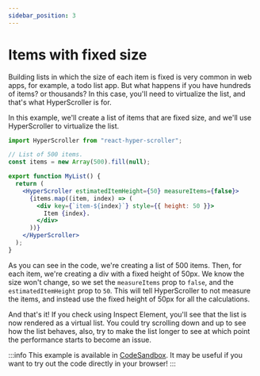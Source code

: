 ```yaml
---
sidebar_position: 3
---
```


# Items with fixed size

Building lists in which the size of each item is fixed is very common in web apps, for example, a todo list app. But what happens if you have hundreds of items? or thousands? In this case, you'll need to virtualize the list, and that's what HyperScroller is for.

In this example, we'll create a list of items that are fixed size, and we'll use HyperScroller to virtualize the list.

```jsx {8}
import HyperScroller from "react-hyper-scroller";

// List of 500 items.
const items = new Array(500).fill(null);

export function MyList() {
  return (
    <HyperScroller estimatedItemHeight={50} measureItems={false}>
      {items.map((item, index) => (
        <div key={`item-${index}`} style={{ height: 50 }}>
          Item {index}.
        </div>
      ))}
    </HyperScroller>
  );
}
```

As you can see in the code, we're creating a list of 500 items. Then, for each item, we're creating a div with a fixed height of 50px. We know the size won't change, so we set the `measureItems` prop to `false`, and the `estimatedItemHeight` prop to `50`. This will tell HyperScroller to not measure the items, and instead use the fixed height of 50px for all the calculations.

And that's it! If you check using Inspect Element, you'll see that the list is now rendered as a virtual list. You could try scrolling down and up to see how the list behaves, also, try to make the list longer to see at which point the performance starts to become an issue.

:::info
This example is available in [CodeSandbox](https://codesandbox.io/s/react-hyper-scroller-v3-items-with-fixed-size-1-twk37?file=/src/App.js). It may be useful if you want to try out the code directly in your browser!
:::

